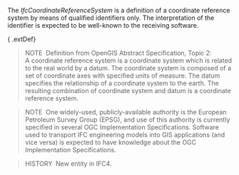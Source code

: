 The _IfcCoordinateReferenceSystem_ is a definition of a coordinate reference system by means of qualified identifiers only. The interpretation of the identifier is expected to be well-known to the receiving software.

{ .extDef}
> NOTE&nbsp; Definition from OpenGIS Abstract Specification, Topic 2:  
> A coordinate reference system is a coordinate system which is related to the real world by a datum. The coordinate system is composed of a set of coordinate axes with specified units of measure. The datum specifies the relationship of a coordinate system to the earth. The resulting combination of coordinate system and datum is a coordinate reference system.

> NOTE&nbsp; One widely-used, publicly-available authority is the European Petroleum Survey Group (EPSG), and use of this authority is currently specified in several OGC Implementation Specifications. Software used to transport IFC engineering models into GIS applications (and vice versa) is expected to have knowledge about the OGC Implementation Specifications.

> HISTORY&nbsp; New entity in IFC4.
